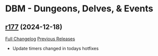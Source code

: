 # DBM - Dungeons, Delves, & Events

## [r177](https://github.com/DeadlyBossMods/DBM-Dungeons/tree/r177) (2024-12-18)
[Full Changelog](https://github.com/DeadlyBossMods/DBM-Dungeons/compare/r176...r177) [Previous Releases](https://github.com/DeadlyBossMods/DBM-Dungeons/releases)

- Update timers changed in todays hotfixes  
